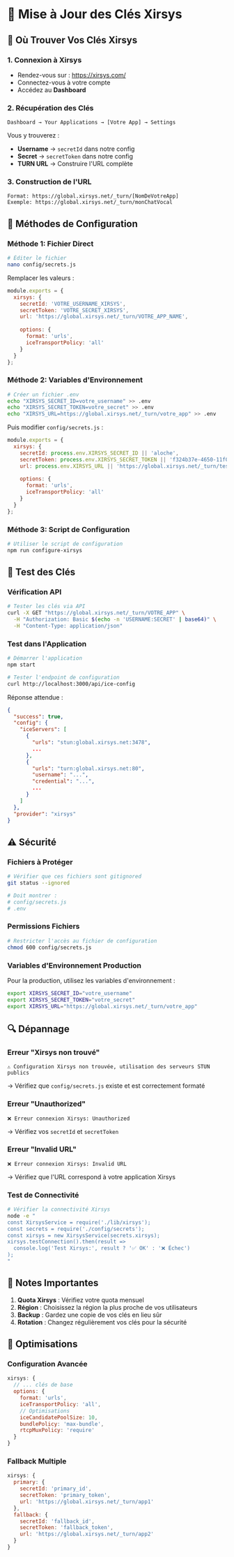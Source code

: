 # 🔑 Mise à Jour des Clés Xirsys

## 🎯 Où Trouver Vos Clés Xirsys

### 1. **Connexion à Xirsys**
- Rendez-vous sur : https://xirsys.com/
- Connectez-vous à votre compte
- Accédez au **Dashboard**

### 2. **Récupération des Clés**
```
Dashboard → Your Applications → [Votre App] → Settings
```

Vous y trouverez :
- **Username** → `secretId` dans notre config
- **Secret** → `secretToken` dans notre config
- **TURN URL** → Construire l'URL complète

### 3. **Construction de l'URL**
```
Format: https://global.xirsys.net/_turn/[NomDeVotreApp]
Exemple: https://global.xirsys.net/_turn/monChatVocal
```

## 🔧 Méthodes de Configuration

### **Méthode 1: Fichier Direct**
```bash
# Éditer le fichier
nano config/secrets.js
```

Remplacer les valeurs :
```javascript
module.exports = {
  xirsys: {
    secretId: 'VOTRE_USERNAME_XIRSYS',
    secretToken: 'VOTRE_SECRET_XIRSYS',
    url: 'https://global.xirsys.net/_turn/VOTRE_APP_NAME',
    
    options: {
      format: 'urls',
      iceTransportPolicy: 'all'
    }
  }
};
```

### **Méthode 2: Variables d'Environnement**
```bash
# Créer un fichier .env
echo "XIRSYS_SECRET_ID=votre_username" >> .env
echo "XIRSYS_SECRET_TOKEN=votre_secret" >> .env
echo "XIRSYS_URL=https://global.xirsys.net/_turn/votre_app" >> .env
```

Puis modifier `config/secrets.js` :
```javascript
module.exports = {
  xirsys: {
    secretId: process.env.XIRSYS_SECRET_ID || 'aloche',
    secretToken: process.env.XIRSYS_SECRET_TOKEN || 'f324b37e-4650-11f0-af35-96dd14091898',
    url: process.env.XIRSYS_URL || 'https://global.xirsys.net/_turn/testApp',
    
    options: {
      format: 'urls',
      iceTransportPolicy: 'all'
    }
  }
};
```

### **Méthode 3: Script de Configuration**
```bash
# Utiliser le script de configuration
npm run configure-xirsys
```

## 🧪 Test des Clés

### **Vérification API**
```bash
# Tester les clés via API
curl -X GET "https://global.xirsys.net/_turn/VOTRE_APP" \
  -H "Authorization: Basic $(echo -n 'USERNAME:SECRET' | base64)" \
  -H "Content-Type: application/json"
```

### **Test dans l'Application**
```bash
# Démarrer l'application
npm start

# Tester l'endpoint de configuration
curl http://localhost:3000/api/ice-config
```

Réponse attendue :
```json
{
  "success": true,
  "config": {
    "iceServers": [
      {
        "urls": "stun:global.xirsys.net:3478",
        ...
      },
      {
        "urls": "turn:global.xirsys.net:80",
        "username": "...",
        "credential": "...",
        ...
      }
    ]
  },
  "provider": "xirsys"
}
```

## ⚠️ Sécurité

### **Fichiers à Protéger**
```bash
# Vérifier que ces fichiers sont gitignored
git status --ignored

# Doit montrer :
# config/secrets.js
# .env
```

### **Permissions Fichiers**
```bash
# Restricter l'accès au fichier de configuration
chmod 600 config/secrets.js
```

### **Variables d'Environnement Production**
Pour la production, utilisez les variables d'environnement :
```bash
export XIRSYS_SECRET_ID="votre_username"
export XIRSYS_SECRET_TOKEN="votre_secret"
export XIRSYS_URL="https://global.xirsys.net/_turn/votre_app"
```

## 🔍 Dépannage

### **Erreur "Xirsys non trouvé"**
```
⚠️ Configuration Xirsys non trouvée, utilisation des serveurs STUN publics
```
→ Vérifiez que `config/secrets.js` existe et est correctement formaté

### **Erreur "Unauthorized"**
```
❌ Erreur connexion Xirsys: Unauthorized
```
→ Vérifiez vos `secretId` et `secretToken`

### **Erreur "Invalid URL"**
```
❌ Erreur connexion Xirsys: Invalid URL
```
→ Vérifiez que l'URL correspond à votre application Xirsys

### **Test de Connectivité**
```bash
# Vérifier la connectivité Xirsys
node -e "
const XirsysService = require('./lib/xirsys');
const secrets = require('./config/secrets');
const xirsys = new XirsysService(secrets.xirsys);
xirsys.testConnection().then(result => 
  console.log('Test Xirsys:', result ? '✅ OK' : '❌ Échec')
);
"
```

## 📝 Notes Importantes

1. **Quota Xirsys** : Vérifiez votre quota mensuel
2. **Région** : Choisissez la région la plus proche de vos utilisateurs
3. **Backup** : Gardez une copie de vos clés en lieu sûr
4. **Rotation** : Changez régulièrement vos clés pour la sécurité

## 🚀 Optimisations

### **Configuration Avancée**
```javascript
xirsys: {
  // ... clés de base
  options: {
    format: 'urls',
    iceTransportPolicy: 'all',
    // Optimisations
    iceCandidatePoolSize: 10,
    bundlePolicy: 'max-bundle',
    rtcpMuxPolicy: 'require'
  }
}
```

### **Fallback Multiple**
```javascript
xirsys: {
  primary: {
    secretId: 'primary_id',
    secretToken: 'primary_token',
    url: 'https://global.xirsys.net/_turn/app1'
  },
  fallback: {
    secretId: 'fallback_id', 
    secretToken: 'fallback_token',
    url: 'https://global.xirsys.net/_turn/app2'
  }
}
```